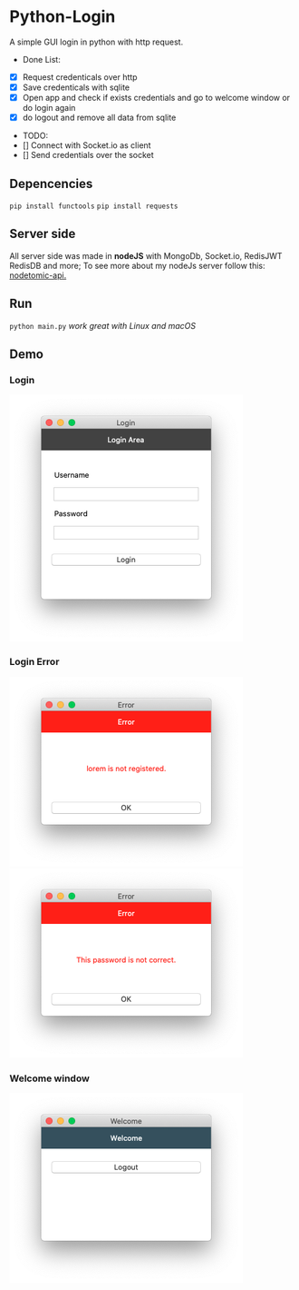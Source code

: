 # Python-Login

A simple GUI login in python with http request.

- Done List:
- [x] Request credenticals over http
- [x] Save credenticals with sqlite
- [x] Open app and check if exists credentials and go to welcome window or do login again
- [x] do logout and remove all data from sqlite

- TODO:
- [] Connect with Socket.io as client
- [] Send credentials over the socket

## Depencencies

`pip install functools`
`pip install requests`

## Server side

All server side was made in **nodeJS** with MongoDb, Socket.io, RedisJWT RedisDB and more;
To see more about my nodeJs server follow this: [nodetomic-api.](https://github.com/albuquerquefabio/nodetomic-api)

## Run

`python main.py`
_work great with Linux and macOS_

## Demo

### Login

![Login Screen](https://github.com/albuquerquefabio/Python-Login/blob/master/demo/01-login.png)

### Login Error

![Login error - not registered](https://github.com/albuquerquefabio/Python-Login/blob/master/demo/02-error.png)
![Login error - invalid password](https://github.com/albuquerquefabio/Python-Login/blob/master/demo/03-error.png)

### Welcome window

![Welcome](https://raw.githubusercontent.com/albuquerquefabio/Python-Login/master/demo/04-welcome.png)
